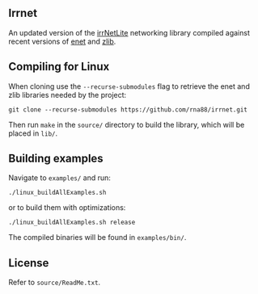 ## Irrnet

An updated version of the [irrNetLite](http://irrlicht.sourceforge.net/forum/viewtopic.php?f=6&t=22658) networking library compiled against recent versions of [enet](https://github.com/lsalzman/enet) and [zlib](https://github.com/madler/zlib).


## Compiling for Linux

When cloning use the `--recurse-submodules` flag to retrieve the enet and zlib libraries needed by the project:

`git clone --recurse-submodules https://github.com/rna88/irrnet.git`

Then run `make` in the `source/` directory to build the library, which will be placed in `lib/`.


## Building examples

Navigate to `examples/` and run:

`./linux_buildAllExamples.sh` 

or to build them with optimizations:

`./linux_buildAllExamples.sh release` 

The compiled binaries will be found in `examples/bin/`.


## License

Refer to `source/ReadMe.txt`.
